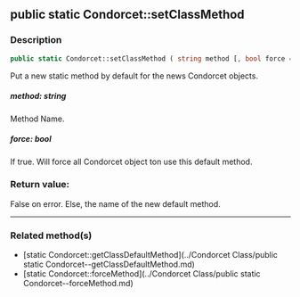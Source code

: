 ## public static Condorcet::setClassMethod

### Description    

```php
public static Condorcet::setClassMethod ( string method [, bool force = false] )
```

Put a new static method by default for the news Condorcet objects.    


##### **method:** *string*   
Method Name.    



##### **force:** *bool*   
If true. Will force all Condorcet object ton use this default method.    



### Return value:   

False on error. Else, the name of the new default method.


---------------------------------------

### Related method(s)      

* [static Condorcet::getClassDefaultMethod](../Condorcet Class/public static Condorcet--getClassDefaultMethod.md)    
* [static Condorcet::forceMethod](../Condorcet Class/public static Condorcet--forceMethod.md)    
